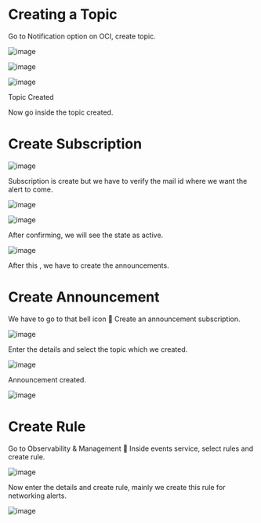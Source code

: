 # Creating a Topic

Go to Notification option on OCI, create topic.

![image](https://github.com/user-attachments/assets/8acebcfe-e36c-4ae5-8c6c-e388d98f983e)

![image](https://github.com/user-attachments/assets/39e28ca7-7958-4389-99ee-14a8b3b14c77)

![image](https://github.com/user-attachments/assets/c8df10e7-2818-4578-8210-b0cb90e3fcfd)

Topic Created

Now go inside the topic created.

# Create Subscription

![image](https://github.com/user-attachments/assets/a61f6210-4076-4916-bf25-4060738cfe44)

Subscription is create but we have to verify the mail id where we want the alert to come.

![image](https://github.com/user-attachments/assets/aa5f0a09-fc13-40c0-b638-6b4b8ea8df03)

![image](https://github.com/user-attachments/assets/34aa4140-f190-43ad-b87c-c4f26c172cf7)

After confirming, we will see the state as active.

![image](https://github.com/user-attachments/assets/1c08e9bb-9bee-4280-b372-88a26d30c3ae)

After this , we have to create the announcements.

# Create Announcement

We have to go to that bell icon  Create an announcement subscription.

![image](https://github.com/user-attachments/assets/39dd491c-3929-4dc5-9f10-359b52dec434)

Enter the details and select the topic which we created.

![image](https://github.com/user-attachments/assets/cdd4b715-0f23-494f-b392-ecbe73946922)

Announcement created.

![image](https://github.com/user-attachments/assets/78688ca4-103d-4cae-a81d-1b7cadbc9c59)

# Create Rule

Go to Observability & Management  Inside events service, select rules and create rule.

![image](https://github.com/user-attachments/assets/16b3cbba-ed8d-45d7-9979-499cc8acd767)

Now enter the details and create rule, mainly we create this rule for networking alerts. 

![image](https://github.com/user-attachments/assets/f09748ce-91c4-4af3-882e-f759c6b57b33)


